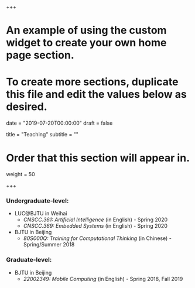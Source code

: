 +++
# An example of using the custom widget to create your own home page section.
# To create more sections, duplicate this file and edit the values below as desired.

date = "2019-07-20T00:00:00"
draft = false

title = "Teaching"
subtitle = ""

# Order that this section will appear in.
weight = 50

+++

### Undergraduate-level: 

* LUC@BJTU in Weihai
  * _CNSCC.361: Artificial Intelligence_ (in English) - Spring 2020
  * _CNSCC.369: Embedded Systems_ (in English) - Spring 2020
* BJTU in Beijing
  * _80S000Q: Training for Computational Thinking_ (in Chinese) - Spring/Summer 2018 

### Graduate-level: 

* BJTU in Beijing
  * _22002349: Mobile Computing_ (in English) - Spring 2018, Fall 2019 